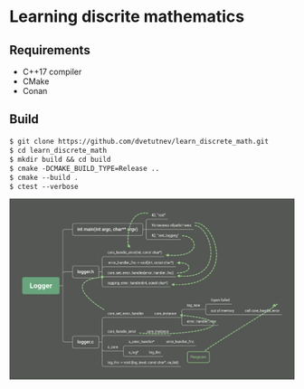 # Learning discrite mathematics


## Requirements

* C++17 compiler
* CMake
* Conan


## Build

```
$ git clone https://github.com/dvetutnev/learn_discrete_math.git
$ cd learn_discrete_math
$ mkdir build && cd build
$ cmake -DCMAKE_BUILD_TYPE=Release ..
$ cmake --build .
$ ctest --verbose
```


![image](image.png)
